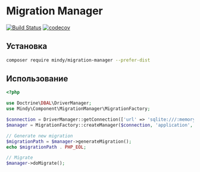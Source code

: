 # Migration Manager

[![Build Status](https://travis-ci.org/MindyPHP/MigrationManager.svg?branch=dev)](https://travis-ci.org/MindyPHP/MigrationManager)
[![codecov](https://codecov.io/gh/MindyPHP/MigrationManager/branch/master/graph/badge.svg)](https://codecov.io/gh/MindyPHP/MigrationManager)

## Установка

```bash
composer require mindy/migration-manager --prefer-dist
```

## Использование

```php
<?php

use Doctrine\DBAL\DriverManager;
use Mindy\Component\MigrationManager\MigrationFactory;

$connection = DriverManager::getConnection(['url' => 'sqlite:///:memory:']);
$manager = MigrationFactory::createManager($connection, 'application', __DIR__.'/Migrations', '\\Application\Migrations');

// Generate new migration
$migrationPath = $manager->generateMigration();
echo $migrationPath . PHP_EOL;

// Migrate
$manager->doMigrate();
```
